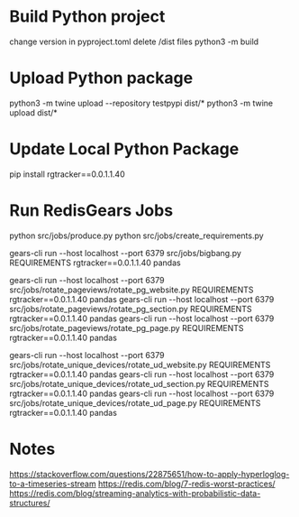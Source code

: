 # Build Python project
change version in pyproject.toml
delete /dist files
python3 -m build

# Upload Python package
python3 -m twine upload --repository testpypi dist/*
python3 -m twine upload dist/*

# Update Local Python Package
pip install rgtracker==0.0.1.1.40

# Run RedisGears Jobs
python src/jobs/produce.py
python src/jobs/create_requirements.py

gears-cli run --host localhost --port 6379 src/jobs/bigbang.py REQUIREMENTS rgtracker==0.0.1.1.40 pandas

gears-cli run --host localhost --port 6379 src/jobs/rotate_pageviews/rotate_pg_website.py REQUIREMENTS rgtracker==0.0.1.1.40 pandas
gears-cli run --host localhost --port 6379 src/jobs/rotate_pageviews/rotate_pg_section.py REQUIREMENTS rgtracker==0.0.1.1.40 pandas
gears-cli run --host localhost --port 6379 src/jobs/rotate_pageviews/rotate_pg_page.py REQUIREMENTS rgtracker==0.0.1.1.40 pandas

gears-cli run --host localhost --port 6379 src/jobs/rotate_unique_devices/rotate_ud_website.py REQUIREMENTS rgtracker==0.0.1.1.40 pandas
gears-cli run --host localhost --port 6379 src/jobs/rotate_unique_devices/rotate_ud_section.py REQUIREMENTS rgtracker==0.0.1.1.40 pandas
gears-cli run --host localhost --port 6379 src/jobs/rotate_unique_devices/rotate_ud_page.py REQUIREMENTS rgtracker==0.0.1.1.40 pandas

# Notes
https://stackoverflow.com/questions/22875651/how-to-apply-hyperloglog-to-a-timeseries-stream
https://redis.com/blog/7-redis-worst-practices/
https://redis.com/blog/streaming-analytics-with-probabilistic-data-structures/